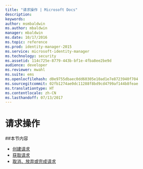 ```yaml
---
title: "请求操作 | Microsoft Docs"
description: 
keywords: 
author: msmbaldwin
ms.author: mbaldwin
manager: mbaldwin
ms.date: 10/17/2016
ms.topic: reference
ms.prod: identity-manager-2015
ms.service: microsoft-identity-manager
ms.technology: security
ms.assetid: 114c725e-8779-443b-bf1e-4fba8ee2be9d
audience: developer
ms.reviewer: mwahl
ms.suite: ems
ms.openlocfilehash: d0e9755dbaec0dd60305e10ad1e7e8723940f704
ms.sourcegitcommit: 02fb1274ae0dc11288f8bd9cd4799af144b8feae
ms.translationtype: HT
ms.contentlocale: zh-CN
ms.lasthandoff: 07/13/2017
---
```

# <a name="request-operations"></a>请求操作

##<a name="in-this-section"></a>本节内容

- [创建请求](create-request.md)
- [获取请求](get-request.md)
- [取消、放弃或完成请求](cancel-abandon-complete-request.md)

